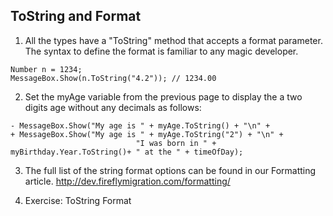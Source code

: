 ﻿## ToString and Format

1.	All the types have a "ToString" method that accepts a format parameter. The syntax to define the format is familiar to any magic developer. 
```
Number n = 1234;
MessageBox.Show(n.ToString("4.2")); // 1234.00
```
2.	Set the myAge variable from the previous page to display the a two digits age without any decimals as follows:
```csdiff
- MessageBox.Show("My age is " + myAge.ToString() + "\n" +
+ MessageBox.Show("My age is " + myAge.ToString("2") + "\n" +
                            "I was born in " + myBirthday.Year.ToString()+ " at the " + timeOfDay);
```
3.	The full list of the string format options can be found in our Formatting article.
http://dev.fireflymigration.com/formatting/

4.	Exercise: ToString Format

